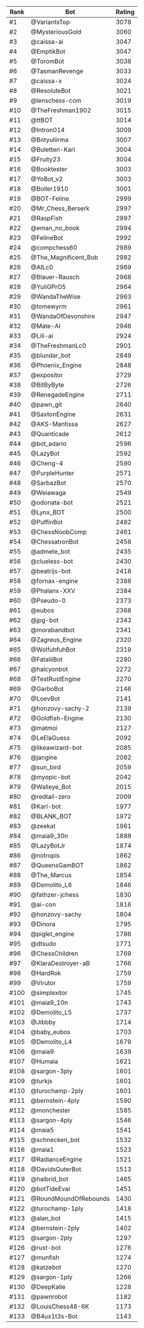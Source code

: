 Rank|Bot|Rating
---|---|---
#1|@VariantsTop|3078
#2|@MysteriousGold|3060
#3|@caissa-ai|3047
#4|@EmptikBot|3047
#5|@ToromBot|3038
#6|@TasmanRevenge|3033
#7|@caissa-x|3024
#8|@ResoluteBot|3021
#9|@lenschess-com|3019
#10|@TheFreshman1902|3015
#11|@ttBOT|3014
#12|@Intron014|3009
#13|@Botyuliirma|3007
#14|@Buletten-Karl|3004
#15|@Fruity23|3004
#16|@Booktester|3003
#17|@YoBot_v2|3003
#18|@Boller1910|3001
#19|@BOT-Feline|2999
#20|@Mr_Chess_Berserk|2997
#21|@RaspFish|2997
#22|@eman_no_book|2994
#23|@FelineBot|2992
#24|@compchess60|2989
#25|@The_Magnificent_Bob|2982
#26|@AILc0|2969
#27|@Blauer-Rausch|2968
#28|@YuliGPrO5|2964
#29|@WandaTheWise|2963
#30|@tomewyrm|2961
#31|@WandaOfDevonshire|2947
#32|@Mate-AI|2946
#33|@Lili-ai|2924
#34|@TheFreshmanLc0|2901
#35|@blundar_bot|2849
#36|@Phoenix_Engine|2848
#37|@expositor|2729
#38|@BitByByte|2726
#39|@RenegadeEngine|2711
#40|@pawn_git|2640
#41|@SaxtonEngine|2631
#42|@AKS-Mantissa|2627
#43|@Quanticade|2612
#44|@bot_adario|2596
#45|@LazyBot|2592
#46|@Cheng-4|2590
#47|@PurpleHunter|2571
#48|@SarbazBot|2570
#49|@Weiawaga|2549
#50|@odonata-bot|2521
#51|@Lynx_BOT|2500
#52|@PuffinBot|2482
#53|@ChessNoobComp|2461
#54|@ChessatronBot|2458
#55|@admete_bot|2435
#56|@clueless-bot|2430
#57|@beatrijs-bot|2418
#58|@fornax-engine|2388
#59|@Phalanx-XXV|2384
#60|@Pseudo-0|2373
#61|@eubos|2368
#62|@jpg-bot|2343
#63|@morabandbot|2341
#64|@Zagreus_Engine|2320
#65|@WolfuhfuhBot|2319
#66|@FataliiBot|2280
#67|@halcyonbot|2272
#68|@TestRustEngine|2270
#69|@GarboBot|2146
#70|@LoevBot|2141
#71|@honzovy-sachy-2|2139
#72|@Goldfish-Engine|2130
#73|@matmoi|2127
#74|@LeElaGuess|2092
#75|@likeawizard-bot|2085
#76|@jangine|2082
#77|@sun_bird|2059
#78|@myopic-bot|2042
#79|@Walleye_Bot|2015
#80|@redtail-zero|2009
#81|@Karl-bot|1977
#82|@BLANK_BOT|1972
#83|@zeekat|1961
#84|@maia9_30n|1888
#85|@LazyBotJr|1874
#86|@notropis|1862
#87|@QueensGamBOT|1862
#88|@The_Marcus|1854
#89|@Demolito_L6|1846
#90|@fathzer-jchess|1830
#91|@ai-con|1816
#92|@honzovy-sachy|1804
#93|@Dinora|1795
#94|@piglet_engine|1786
#95|@dtsudo|1771
#96|@ChessChildren|1769
#97|@KlaraDestroyer-aB|1766
#98|@HardRok|1759
#99|@Virutor|1759
#100|@simplexitor|1745
#101|@maia9_10n|1743
#102|@Demolito_L5|1737
#103|@Jibbby|1714
#104|@baby_eubos|1703
#105|@Demolito_L4|1679
#106|@maia9|1639
#107|@Humaia|1621
#108|@sargon-3ply|1601
#109|@turkjs|1601
#110|@turochamp-2ply|1601
#111|@bernstein-4ply|1590
#112|@monchester|1585
#113|@sargon-4ply|1546
#114|@maia5|1541
#115|@schnecken_bot|1532
#116|@maia1|1523
#117|@RadianceEngine|1521
#118|@DavidsGuterBot|1513
#119|@haibrid_bot|1465
#120|@botTideEval|1451
#121|@RoundMoundOfRebounds|1430
#122|@turochamp-1ply|1418
#123|@alan_bot|1415
#124|@bernstein-2ply|1402
#125|@sargon-2ply|1297
#126|@rust-bot|1276
#127|@munfish|1274
#128|@katzebot|1270
#129|@sargon-1ply|1266
#130|@DeepKalle|1228
#131|@pawnrobot|1182
#132|@LouisChess48-6K|1173
#133|@B4ux1t3s-Bot|1143
